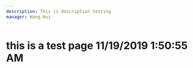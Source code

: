 ```yaml
---
description: This is description testing
manager: Wang.Hui
---
```

# this is a test page 11/19/2019 1:50:55 AM